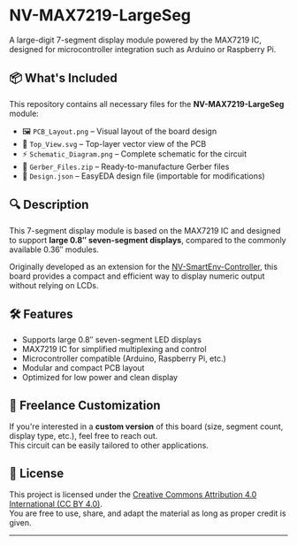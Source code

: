 # NV-MAX7219-LargeSeg

A large-digit 7-segment display module powered by the MAX7219 IC, designed for microcontroller integration such as Arduino or Raspberry Pi.

## 📦 What's Included

This repository contains all necessary files for the **NV-MAX7219-LargeSeg** module:

- 🖼️ `PCB_Layout.png` – Visual layout of the board design  
- 📐 `Top_View.svg` – Top-layer vector view of the PCB  
- ⚡ `Schematic_Diagram.png` – Complete schematic for the circuit  
- 💾 `Gerber_Files.zip` – Ready-to-manufacture Gerber files  
- 📁 `Design.json` – EasyEDA design file (importable for modifications)

## 🔍 Description

This 7-segment display module is based on the MAX7219 IC and designed to support **large 0.8″ seven-segment displays**, compared to the commonly available 0.36″ modules.

Originally developed as an extension for the [NV-SmartEnv-Controller](https://github.com/NVCreations33/NV-SmartEnv-Controller), this board provides a compact and efficient way to display numeric output without relying on LCDs.

## 🛠️ Features

- Supports large 0.8″ seven-segment LED displays  
- MAX7219 IC for simplified multiplexing and control  
- Microcontroller compatible (Arduino, Raspberry Pi, etc.)  
- Modular and compact PCB layout  
- Optimized for low power and clean display

## 💼 Freelance Customization

If you're interested in a **custom version** of this board (size, segment count, display type, etc.), feel free to reach out.  
This circuit can be easily tailored to other applications.

## 🧾 License

This project is licensed under the [Creative Commons Attribution 4.0 International (CC BY 4.0)](LICENSE).  
You are free to use, share, and adapt the material as long as proper credit is given.

---
